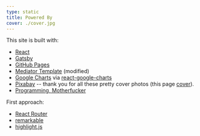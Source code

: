 ```yaml
---
type: static
title: Powered By
cover: ./cover.jpg
---
```

This site is built with:
* [React](https://reactjs.org/)
* [Gatsby](https://www.gatsbyjs.org)
* [GitHub Pages](https://pages.github.com/)
* [Mediator Template](https://github.com/dirkfabisch/mediator) (modified)
* [Google Charts](https://developers.google.com/chart/) via [react-google-charts](https://www.npmjs.com/package/react-google-charts)
* [Pixabay](https://pixabay.com/) -- thank you for all these pretty cover photos (this page [cover](https://pixabay.com/en/solarpark-wind-park-renewable-energy-1288842/)).
* [Programming, Motherfucker](http://programming-motherfucker.com/)

First approach:
* [React Router](https://reacttraining.com/react-router/)
* [remarkable](https://github.com/jonschlinkert/remarkable)
* [highlight.js](https://highlightjs.org/)
